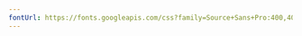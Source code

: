 ```yaml
---
fontUrl: https://fonts.googleapis.com/css?family=Source+Sans+Pro:400,400i,700|EB+Garamond:400,400i"
---
```

